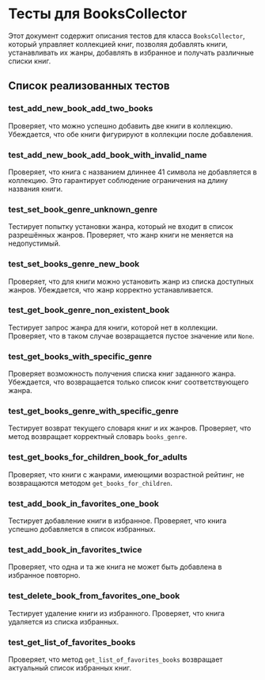 # Тесты для BooksCollector

Этот документ содержит описания тестов для класса `BooksCollector`, который управляет коллекцией книг, позволяя добавлять книги, устанавливать их жанры, добавлять в избранное и получать различные списки книг.

## Список реализованных тестов

### test_add_new_book_add_two_books
Проверяет, что можно успешно добавить две книги в коллекцию. Убеждается, что обе книги фигурируют в коллекции после добавления.

### test_add_new_book_add_book_with_invalid_name
Проверяет, что книга с названием длиннее 41 символа не добавляется в коллекцию. Это гарантирует соблюдение ограничения на длину названия книги.

### test_set_book_genre_unknown_genre
Тестирует попытку установки жанра, который не входит в список разрешённых жанров. Проверяет, что жанр книги не меняется на недопустимый.

### test_set_books_genre_new_book
Проверяет, что для книги можно установить жанр из списка доступных жанров. Убеждается, что жанр корректно устанавливается.

### test_get_book_genre_non_existent_book
Тестирует запрос жанра для книги, которой нет в коллекции. Проверяет, что в таком случае возвращается пустое значение или `None`.

### test_get_books_with_specific_genre
Проверяет возможность получения списка книг заданного жанра. Убеждается, что возвращается только список книг соответствующего жанра.

### test_get_books_genre_with_specific_genre
Тестирует возврат текущего словаря книг и их жанров. Проверяет, что метод возвращает корректный словарь `books_genre`.

### test_get_books_for_children_book_for_adults
Проверяет, что книги с жанрами, имеющими возрастной рейтинг, не возвращаются методом `get_books_for_children`.

### test_add_book_in_favorites_one_book
Тестирует добавление книги в избранное. Проверяет, что книга успешно добавляется в список избранных.

### test_add_book_in_favorites_twice
Проверяет, что одна и та же книга не может быть добавлена в избранное повторно.

### test_delete_book_from_favorites_one_book
Тестирует удаление книги из избранного. Проверяет, что книга удаляется из списка избранных.

### test_get_list_of_favorites_books
Проверяет, что метод `get_list_of_favorites_books` возвращает актуальный список избранных книг.
